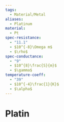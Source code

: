 ```yaml
---
tags:
  - Material/Metal
aliases:
  - Platinum
material:
  - Pt
spec-resistance:
  - "11.1"
  - $10^{-8}\Omega m$
  - $\rho$
spec-conductance:
  - "9"
  - $10^{8}\frac{S}{m}$
  - $\gamma$
temperature-coeff:
  - "39"
  - $10^{-4}\frac{1}{K}$
  - $\alpha$
---
```


# Platin